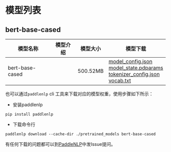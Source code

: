 #  模型列表

## bert-base-cased

| 模型名称 | 模型介绍 | 模型大小  | 模型下载 |
| --- | --- | --- | --- |
|bert-base-cased|  | 500.52MB | [model_config.json](https://bj.bcebos.com/paddlenlp/models/community/bert-base-cased/model_config.json)<br>[model_state.pdparams](https://bj.bcebos.com/paddlenlp/models/community/bert-base-cased/model_state.pdparams)<br>[tokenizer_config.json](https://bj.bcebos.com/paddlenlp/models/community/bert-base-cased/tokenizer_config.json)<br>[vocab.txt](https://bj.bcebos.com/paddlenlp/models/community/bert-base-cased/vocab.txt) |

也可以通过`paddlenlp` cli 工具来下载对应的模型权重，使用步骤如下所示：

* 安装paddlenlp

```shell
pip install paddlenlp
```

* 下载命令行

```shell
paddlenlp download --cache-dir ./pretrained_models bert-base-cased
```

有任何下载的问题都可以到[PaddleNLP](https://github.com/PaddlePaddle/PaddleNLP)中发Issue提问。